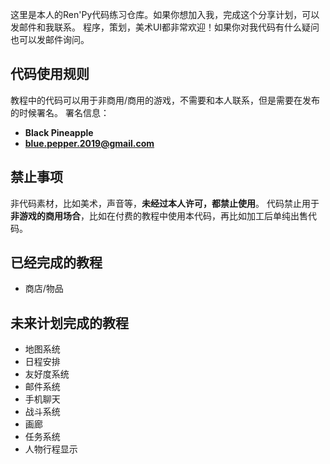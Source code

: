 这里是本人的Ren'Py代码练习仓库。如果你想加入我，完成这个分享计划，可以发邮件和我联系。
程序，策划，美术UI都非常欢迎！如果你对我代码有什么疑问也可以发邮件询问。

## 代码使用规则
教程中的代码可以用于非商用/商用的游戏，不需要和本人联系，但是需要在发布的时候署名。
署名信息：

- **Black Pineapple**
- **blue.pepper.2019@gmail.com**

## 禁止事项
非代码素材，比如美术，声音等，**未经过本人许可，都禁止使用**。
代码禁止用于**非游戏的商用场合**，比如在付费的教程中使用本代码，再比如加工后单纯出售代码。

## 已经完成的教程
- 商店/物品


## 未来计划完成的教程
- 地图系统
- 日程安排
- 友好度系统
- 邮件系统
- 手机聊天
- 战斗系统
- 画廊
- 任务系统
- 人物行程显示

